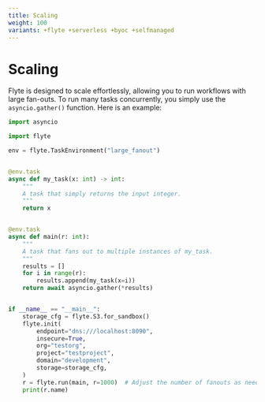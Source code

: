 ```yaml
---
title: Scaling
weight: 100
variants: +flyte +serverless +byoc +selfmanaged
---
```


# Scaling

Flyte is designed to scale effortlessly, allowing you to run workflows with large fan-outs.
To run many tasks concurrently, you simply use the `asyncio.gather()` function.
Here is an example:

```python
import asyncio

import flyte

env = flyte.TaskEnvironment("large_fanout")


@env.task
async def my_task(x: int) -> int:
    """
    A task that simply returns the input integer.
    """
    return x


@env.task
async def main(r: int):
    """
    A task that fans out to multiple instances of my_task.
    """
    results = []
    for i in range(r):
        results.append(my_task(x=i))
    return await asyncio.gather(*results)


if __name__ == "__main__":
    storage_cfg = flyte.S3.for_sandbox()
    flyte.init(
        endpoint="dns:///localhost:8090",
        insecure=True,
        org="testorg",
        project="testproject",
        domain="development",
        storage=storage_cfg,
    )
    r = flyte.run(main, r=1000)  # Adjust the number of fanouts as needed
    print(r.name)

```